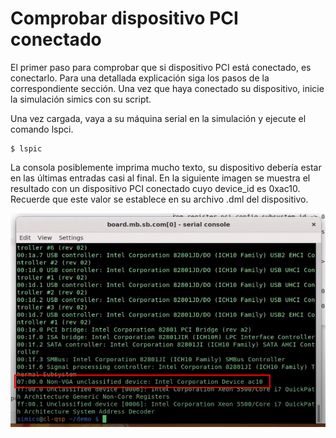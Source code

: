
# Comprobar dispositivo PCI conectado

El primer paso para comprobar que si dispositivo PCI está conectado, es
conectarlo. Para una detallada explicación siga los pasos de la correspondiente
sección. Una vez que haya conectado su dispositivo, inicie la simulación simics
con su script.

Una vez cargada, vaya a su máquina serial en la simulación y ejecute el comando
lspci.

<pre><code>$ lspic</code></pre>

La consola posiblemente imprima mucho texto, su dispositivo debería estar en las
últimas entradas casi al final. En la siguiente imagen se muestra el resultado
con un dispositivo PCI conectado cuyo device_id es 0xac10. Recuerde que este
valor se establece en su archivo .dml del dispositivo.

![ejemplo](ss1.jpeg "Ejemplo")